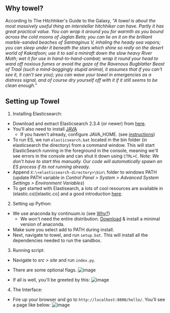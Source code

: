 Why towel?
-----
According to The Hitchhiker's Guide to the Galaxy, *"A towel is about the most massively useful thing an interstellar hitchhiker can have. Partly it has great practical value. You can wrap it around you for warmth as you bound across the cold moons of Jaglan Beta; you can lie on it on the brilliant marble-sanded beaches of Santraginus V, inhaling the heady sea vapors; you can sleep under it beneath the stars which shine so redly on the desert world of Kakrafoon; use it to sail a miniraft down the slow heavy River Moth; wet it for use in hand-to-hand-combat; wrap it round your head to ward off noxious fumes or avoid the gaze of the Ravenous Bugblatter Beast of Traal (such a mind-boggingly stupid animal, it assumes that if you can't see it, it can't see you); you can wave your towel in emergencies as a distress signal, and of course dry yourself off with it if it still seems to be clean enough."*

Setting up Towel
-----


1. Installing Elasticsearch:
  + Download and extract Elasticsearch 2.3.4 (or newer) from [here](https://www.elastic.co/downloads/elasticsearch).
  + You'll also need to install [JAVA](http://java.com/en/download/manual.jsp)
    - If you haven't already, configure JAVA_HOME. (see [instructions](https://confluence.atlassian.com/doc/setting-the-java_home-variable-in-windows-8895.html))
  + To run ES, we run `elasticsearch.bat` located in the bin folder (in elasticsearch the directory) from a command window. This will start ElasticSearch running in the foreground in the console, meaning we'll see errors in the console and can shut it down using `CTRL+C`. *Note: We don't have to start this manually. Our code will automatically spawn an ES process if its not running already.*
  + Append `X:\<elasticsearch-directory>\bin\` folder to windows PATH (update PATH variable in *Control Panel > System > Advanced System Settings > Environment Variables*)
  + To get started with Elastisearch, a lots of cool resources are available in (elastic.co)[elastic.co] and a good introduction [here](http://joelabrahamsson.com/elasticsearch-101/).
  
2. Setting up Python:
  + We use anaconda by continuum.io (see [Why?](https://www.continuum.io/why-anaconda))
    - We won't need the entire distribution. [Download](http://conda.pydata.org/miniconda.html) & install a minimal version of anaconda.
  + Make sure you select add to PATH during install.
  + Next, navigate to towel, and run `setup.bat`. This will install all the dependencies needed to run the sandbox.

3. Running script:
  + Navigate to *src > site* and run `index.py`.
  + There are some optional flags. 
    ![image](https://cloud.githubusercontent.com/assets/1433964/16997361/14b4f41a-4e83-11e6-995c-09a8b5d1ff77.png)

  + If all is well, you'll be greeted by this:
      ![image](https://cloud.githubusercontent.com/assets/1433964/16996958/7aa4d72e-4e81-11e6-838f-da8b24e78c3c.png)

4. The Interface:
  + Fire up your browser and go to `http://localhost:8000/hello/`. You'll see a page like below:
    ![image](https://cloud.githubusercontent.com/assets/1433964/16997126/1c3a89e4-4e82-11e6-8aa7-ee596ace709b.png)

